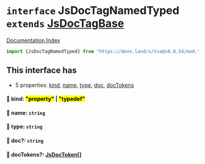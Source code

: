 # `interface` JsDocTagNamedTyped `extends` [JsDocTagBase](../interface.JsDocTagBase/README.md)

[Documentation Index](../README.md)

```ts
import {JsDocTagNamedTyped} from "https://deno.land/x/tsa@v0.0.54/mod.ts"
```

## This interface has

- 5 properties:
[kind](#-kind-property--typedef),
[name](#-name-string),
[type](#-type-string),
[doc](#-doc-string),
[docTokens](#-doctokens-jsdoctoken)


#### 📄 kind: <mark>"property"</mark> | <mark>"typedef"</mark>



#### 📄 name: `string`



#### 📄 type: `string`



#### 📄 doc?: `string`



#### 📄 docTokens?: [JsDocToken](../interface.JsDocToken/README.md)\[]



